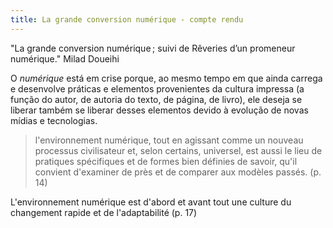 ```yaml
---
title: La grande conversion numérique - compte rendu
---
```


"La grande conversion numérique ; suivi de Rêveries d’un promeneur numérique." Milad Doueihi

O *numérique* está em crise porque, ao mesmo tempo em que ainda carrega e desenvolve práticas e elementos provenientes da cultura impressa (a função do autor, de autoria do texto, de página, de livro), ele deseja se liberar também se liberar desses elementos devido à evolução de novas mídias e tecnologias.

> l'environnement numérique, tout en agissant comme un nouveau processus civilisateur et, selon certains, universel, est aussi le lieu de pratiques spécifiques et de formes bien définies de savoir, qu'il convient d'examiner de près et de comparer aux modèles passés. (p. 14)

L'environnement numérique est d'abord et avant tout une culture du changement rapide et de l'adaptabilité (p. 17)

